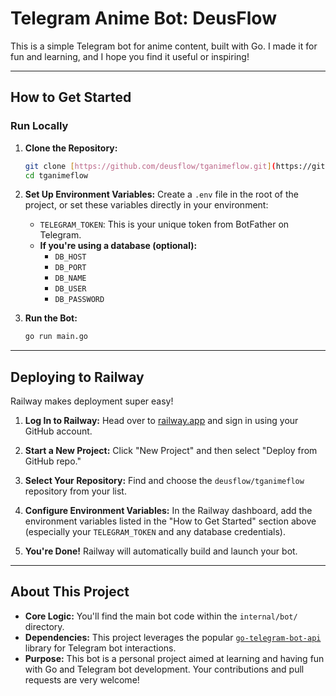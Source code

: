 # Telegram Anime Bot: DeusFlow

This is a simple Telegram bot for anime content, built with Go. I made it for fun and learning, and I hope you find it useful or inspiring!

---

## How to Get Started

### Run Locally

1.  **Clone the Repository:**
    ```bash
    git clone [https://github.com/deusflow/tganimeflow.git](https://github.com/deusflow/tganimeflow.git)
    cd tganimeflow
    ```

2.  **Set Up Environment Variables:**
    Create a `.env` file in the root of the project, or set these variables directly in your environment:

    * `TELEGRAM_TOKEN`: This is your unique token from BotFather on Telegram.
    * **If you're using a database (optional):**
        * `DB_HOST`
        * `DB_PORT`
        * `DB_NAME`
        * `DB_USER`
        * `DB_PASSWORD`

3.  **Run the Bot:**
    ```bash
    go run main.go
    ```

---

## Deploying to Railway

Railway makes deployment super easy!

1.  **Log In to Railway:**
    Head over to [railway.app](https://railway.app/) and sign in using your GitHub account.

2.  **Start a New Project:**
    Click "New Project" and then select "Deploy from GitHub repo."

3.  **Select Your Repository:**
    Find and choose the `deusflow/tganimeflow` repository from your list.

4.  **Configure Environment Variables:**
    In the Railway dashboard, add the environment variables listed in the "How to Get Started" section above (especially your `TELEGRAM_TOKEN` and any database credentials).

5.  **You're Done!**
    Railway will automatically build and launch your bot.

---

## About This Project

* **Core Logic:** You'll find the main bot code within the `internal/bot/` directory.
* **Dependencies:** This project leverages the popular [`go-telegram-bot-api`](https://github.com/go-telegram-bot-api/telegram-bot-api) library for Telegram bot interactions.
* **Purpose:** This bot is a personal project aimed at learning and having fun with Go and Telegram bot development. Your contributions and pull requests are very welcome!
